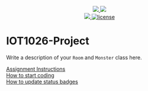 <p align="center">
	<a href="https://github.com/monika4600/IOT1026-Project/actions/workflows/ci.yml">
    <img src="https://github.com/monika4600/IOT1026-Project/actions/workflows/ci.yml/badge.svg"/>
    </a>
	<a href="https://github.com/monika4600/IOT1026-Project/actions/workflows/formatting.yml">
    <img src="https://github.com/monika4600/IOT1026-Project/actions/workflows/formatting.yml/badge.svg"/>
	<br/>
    <a href="https://codecov.io/gh/monika4600/IOT1026-Project" > 
    <img src="https://codecov.io/gh/monika4600/IOT1026-Project/branch/main/graph/badge.svg?token=JS0857X5JD"/> 
	<img title="MIT License" alt="license" src="https://img.shields.io/badge/license-MIT-informational?style=flat-square">	
    </a>
</p>

# IOT1026-Project
Write a description of your `Room` and `Monster` class here.

[Assignment Instructions](docs/instructions.md)  
[How to start coding](docs/how-to-use.md)  
[How to update status badges](docs/how-to-update-badges.md)
